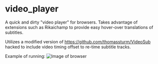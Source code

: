 # video_player
A quick and dirty "video player" for browsers. Takes advantage of extensions such as Rikaichamp to provide easy hover-over translations of subtitles.

Utilizes a modified version of https://github.com/thomassturm/VideoSub hacked to include video timing offset to re-time subtitle tracks. 

Example of running:
![Image of browser](https://imgur.com/xvZDT8S.png)
